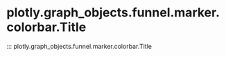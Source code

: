 # plotly.graph_objects.funnel.marker.colorbar.Title

::: plotly.graph_objects.funnel.marker.colorbar.Title
